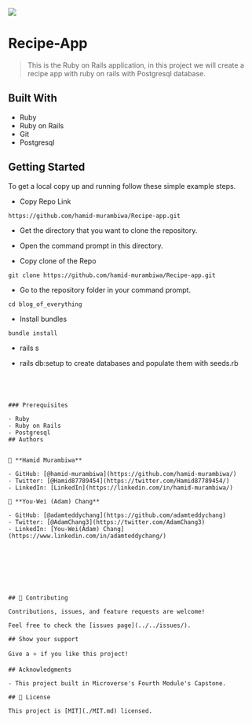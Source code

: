 ![](https://img.shields.io/badge/Microverse-blueviolet)

# Recipe-App

> This is the Ruby on Rails application, in this project we will create a recipe app with ruby on rails with Postgresql database.

## Built With

- Ruby
- Ruby on Rails
- Git
- Postgresql

## Getting Started

To get a local copy up and running follow these simple example steps.

- Copy Repo Link

```
https://github.com/hamid-murambiwa/Recipe-app.git
```
- Get the directory that you want to clone the repository.

- Open the command prompt in this directory.

- Copy clone of the Repo

```
git clone https://github.com/hamid-murambiwa/Recipe-app.git
```

- Go to the repository folder in your command prompt.

```
cd blog_of_everything
```
- Install bundles

```
bundle install
```

- rails s 


- rails db:setup to create databases and populate them with seeds.rb
```




### Prerequisites

- Ruby
- Ruby on Rails
- Postgresql
## Authors


👤 **Hamid Murambiwa**

- GitHub: [@hamid-murambiwa](https://github.com/hamid-murambiwa/)
- Twitter: [@Hamid87789454](https://twitter.com/Hamid87789454/)
- LinkedIn: [LinkedIn](https://linkedin.com/in/hamid-murambiwa/)

👤 **You-Wei (Adam) Chang** 

- GitHub: [@adamteddychang](https://github.com/adamteddychang)
- Twitter: [@AdamChang3](https://twitter.com/AdamChang3) 
- LinkedIn: [You-Wei(Adam) Chang](https://www.linkedin.com/in/adamteddychang/)








## 🤝 Contributing

Contributions, issues, and feature requests are welcome!

Feel free to check the [issues page](../../issues/).

## Show your support

Give a ⭐️ if you like this project!

## Acknowledgments

- This project built in Microverse's Fourth Module's Capstone.

## 📝 License

This project is [MIT](./MIT.md) licensed.
